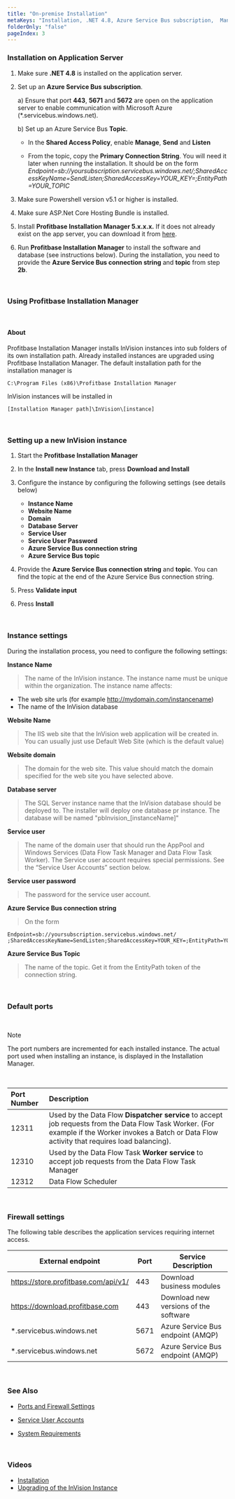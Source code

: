 ```yaml
---
title: "On-premise Installation"
metaKeys: "Installation, .NET 4.8, Azure Service Bus subscription,  Manager, path, Instance Name, Website Name, Domain, Database Server, Service User, Service User Password, Azure Service Bus connection string, Azure Service Bus topic"
folderOnly: "false"
pageIndex: 3
---
```



### Installation on Application Server

1.  Make sure **.NET 4.8** is installed on the application server.
2.  Set up an **Azure Service Bus subscription**.

    a) Ensure that port **443**, **5671** and **5672** are open on the application server to enable communication with Microsoft Azure (\*.servicebus.windows.net).

    b) Set up an Azure Service Bus **Topic**.

    - In the **Shared Access Policy**, enable **Manage**, **Send** and **Listen**

    - From the topic, copy the **Primary Connection String**. You will need it later when running the installation. It should be on the form _Endpoint=sb://yoursubscription.servicebus.windows.net/;SharedAccessKeyName=SendListen;SharedAccessKey=YOUR_KEY=;EntityPath=YOUR_TOPIC_

3.  Make sure Powershell version v5.1 or higher is installed.
    
4.  Make sure ASP.Net Core Hosting Bundle is installed. 

5.  Install **Profitbase Installation Manager 5.x.x.x.** If it does not already exist on the app server, you can download it from [here](https://download.profitbase.com/Installer/).

6.  Run **Profitbase Installation Manager** to install the software and database (see instructions below). During the installation, you need to provide the **Azure Service Bus connection string** and **topic** from step **2b**.

<br/>

### Using Profitbase Installation Manager
<br/>

#### About

Profitbase Installation Manager installs InVision instances into sub folders of its own installation path. Already installed instances are upgraded using Profitbase Installation Manager.
The default installation path for the installation manager is

```
C:\Program Files (x86)\Profitbase Installation Manager
```

InVision instances will be installed in

```
[Installation Manager path]\InVision\[instance]
```
<br/>

### Setting up a new InVision instance

1. Start the **Profitbase Installation Manager**

2. In the **Install new Instance** tab, press **Download and Install**

3. Configure the instance by configuring the following settings (see details below)

   - **Instance Name**
   - **Website Name**
   - **Domain**
   - **Database Server**
   - **Service User**
   - **Service User Password**
   - **Azure Service Bus connection string**
   - **Azure Service Bus topic**

4. Provide the **Azure Service Bus connection string** and **topic**. You can find the topic at the end of the Azure Service Bus connection string.

5. Press **Validate input**

6. Press **Install**
<br/>

### Instance settings

During the installation process, you need to configure the following settings:

**Instance Name**  
>The name of the InVision instance. The instance name must be unique within the organization. The instance name affects:
>
- The web site urls (for example http://mydomain.com/instancename)
- The name of the InVision database

**Website Name**  
>The IIS web site that the InVision web application will be created in. You can usually just use Default Web Site (which is the default value)

**Website domain**  
>The domain for the web site. This value should match the domain specified for the web site you have selected above.

**Database server**  
>The SQL Server instance name that the InVision database should be deployed to. The installer will deploy one database pr instance. The database will be named "pbInvision\_[instanceName]"

**Service user**  
>The name of the domain user that should run the AppPool and Windows Services (Data Flow Task Manager and Data Flow Task Worker). The Service user account requires special permissions. See the “Service User Accounts” section below.

**Service user password**  
>The password for the service user account.

**Azure Service Bus connection string**  
>On the form  
```
Endpoint=sb://yoursubscription.servicebus.windows.net/  
;SharedAccessKeyName=SendListen;SharedAccessKey=YOUR_KEY=;EntityPath=YOUR_TOPIC
```

**Azure Service Bus Topic**  
>The name of the topic. Get it from the EntityPath token of the connection string.


<br/>

### Default ports
<br/>


> [!NOTE]
> The port numbers are incremented for each installed instance. The actual port used when installing an instance, is displayed in the Installation Manager. 
<br/>

| Port Number | Description                                                                                                                                                                                     |
| :---------- | :---------------------------------------------------------------------------------------------------------------------------------------------------------------------------------------------- |
| 12311       | Used by the Data Flow **Dispatcher service** to accept job requests from the Data Flow Task Worker. (For example if the Worker invokes a Batch or Data Flow activity that requires load balancing). |
| 12310       | Used by the Data Flow Task **Worker service** to accept job requests from the Data Flow Task Manager                                                                                                |
| 12312       | Data Flow Scheduler                                                                                                                                                                             |

<br/>

### Firewall settings

The following table describes the application services requiring internet access.
<br/>


| External endpoint                    | Port | Service Description                   |
| ------------------------------------ | ---- | ------------------------------------- |
| https://store.profitbase.com/api/v1/ | 443  | Download business modules             |
| https://download.profitbase.com      | 443  | Download new versions of the software |
| \*.servicebus.windows.net            | 5671 | Azure Service Bus endpoint (AMQP)     |
| \*.servicebus.windows.net            | 5672 | Azure Service Bus endpoint (AMQP)     |


<br/>


### See Also 

* [Ports and Firewall Settings](onpreminstallation/portsfirewall.md)  

* [Service User Accounts](onpreminstallation/serviceuseraccounts.md)  
  
* [System Requirements](../systemrequirements.md) 
   

<br/>

### Videos
* [Installation](../../../videos/gettingstarted/installation.md)
* [Upgrading of  the InVision Instance](https://profitbasedocs.blob.core.windows.net/videos/Installation%20and%20Setup%20-%20upgrading%20of%20%20the%20InVision%20instance.mp4)